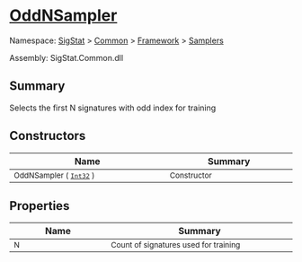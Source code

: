 # [OddNSampler](./OddNSampler.md)

Namespace: [SigStat]() > [Common](./../../README.md) > [Framework]() > [Samplers](./README.md)

Assembly: SigStat.Common.dll

## Summary
Selects the first N signatures with odd index for training

## Constructors

| Name | Summary | 
| --- | --- | 
| <sub>OddNSampler ( [`Int32`](https://docs.microsoft.com/en-us/dotnet/api/System.Int32) )</sub><img width=200/>| <sub>Constructor</sub><img width=200/>| <br>


## Properties

| Name | Summary | 
| --- | --- | 
| <sub>N</sub><img width=200/>| <sub>Count of signatures used for training</sub><img width=200/>| <br>


